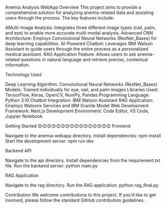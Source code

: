 Anemia Analysis WebApp
Overview
This project aims to provide a comprehensive solution for analyzing anemia-related data and assisting users through the process. The key features include:

AMuIti-Image Analysis: Integrates three different image types (nail, palm, and eye) to enable more accurate multi-modal analysis.
Advanced CNN Architecture: Employs Convolutional Neural Networks (ResNet_Bases) for deep learning capabilities.
AI-Powered Chatbot: Leverages IBM Watson Assistant to guide users through the entire process as a personalized medical assistant.
RAG Application Feature: Allows users to ask anemia-related questions in natural language and retrieve precise, contextual information.

Technology Used

Deep Learning Algorithm: Convolutional Neural Networks (ResNet_Bases)
Models: Trained individually for eye, nail, and palm images
Libraries Used: TensorFlow, Keras, OpenCV, NumPy, Pandas
Programming Language: Python 3.10
Chatbot Integration: IBM Watson Assistant
RAG Application: Employs Watsonx Services and IBM Granite Model
Web Development Framework: Next.js
Development Environment: Code Editor, VS Code, Jupyter Notebook

Getting Started 😊😊😊😊😊😊😊😊😊😊😊😊😊😊😊😊
Frontend

Navigate to the anemia-webapp directory.
Install dependencies: npm install
Start the development server: npm run dev

Backend API

Navigate to the api directory.
Install dependencies from the requirement.txt file.
Run the backend server: python main.py

RAG Application

Navigate to the rag directory.
Run the RAG application: python rag_final.py

Contribution
We welcome contributions to this project. If you'd like to get involved, please follow the standard GitHub contribution guidelines.
